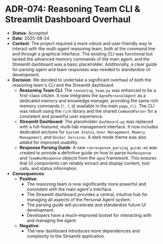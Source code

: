# ADR-074: Reasoning Team CLI & Streamlit Dashboard Overhaul

- **Status**: Accepted
- **Date**: 2025-08-24
- **Context**: The project required a more robust and user-friendly way to interact with the multi-agent reasoning team, both at the command line and through a graphical interface. The existing CLI was functional but lacked the advanced memory commands of the main agent, and the Streamlit dashboard was a basic placeholder. Additionally, a clear guide for parsing agent and team responses was needed to standardize UI development.
- **Decision**: We decided to undertake a significant overhaul of both the reasoning team's CLI and the Streamlit dashboard.
  - **Reasoning Team CLI**: The `reasoning_team.py` was enhanced to be a first-class citizen. It now integrates the `AgnoPersonalAgent` as a dedicated memory and knowledge manager, providing the same rich memory commands (`!`, `?`, `@`) available in the main `paga_cli`. The CLI was rebuilt using the `rich` library and the shared `CommandParser` for a consistent and powerful user experience.
  - **Streamlit Dashboard**: The placeholder `dashboard.py` was replaced with a full-featured, multi-tab management interface. It now includes dedicated sections for `System Status`, `User Management`, `Memory Management`, and `Docker Services`. A dark mode theme was also added for improved usability.
  - **Response Parsing Guide**: A new `runresponse_parsing_guide.md` was created to provide a definitive guide on how to parse `RunResponse` and `TeamRunResponse` objects from the `agno` framework. This ensures that UI components can reliably extract and display content, tool calls, and status information.
- **Consequences**:
  - **Positive**:
    - The reasoning team is now significantly more powerful and consistent with the main agent's interface.
    - The Streamlit dashboard provides a central, intuitive hub for managing all aspects of the Personal Agent system.
    - The parsing guide will accelerate and standardize future UI development.
    - Developers have a much-improved toolset for interacting with and managing the agent.
  - **Negative**:
    - The new dashboard introduces more dependencies and complexity to the Streamlit application.
